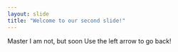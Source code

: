 ```yaml
---
layout: slide
title: "Welcome to our second slide!"
---
```

Master I am not, but soon
Use the left arrow to go back!
